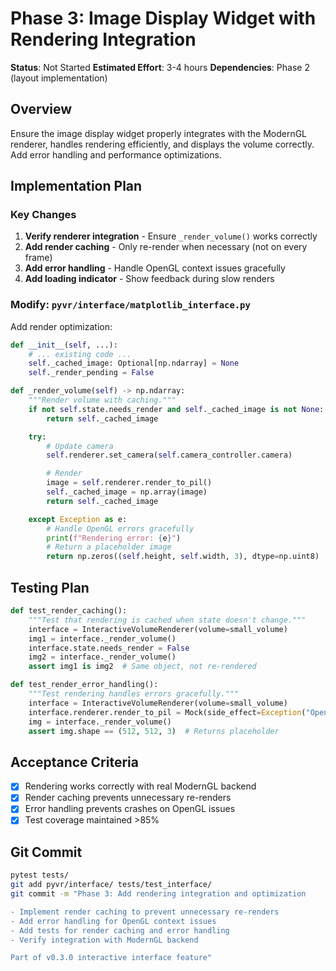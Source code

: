 # Phase 3: Image Display Widget with Rendering Integration

**Status**: Not Started
**Estimated Effort**: 3-4 hours
**Dependencies**: Phase 2 (layout implementation)

## Overview

Ensure the image display widget properly integrates with the ModernGL renderer, handles rendering efficiently, and displays the volume correctly. Add error handling and performance optimizations.

## Implementation Plan

### Key Changes

1. **Verify renderer integration** - Ensure `_render_volume()` works correctly
2. **Add render caching** - Only re-render when necessary (not on every frame)
3. **Add error handling** - Handle OpenGL context issues gracefully
4. **Add loading indicator** - Show feedback during slow renders

### Modify: `pyvr/interface/matplotlib_interface.py`

Add render optimization:

```python
def __init__(self, ...):
    # ... existing code ...
    self._cached_image: Optional[np.ndarray] = None
    self._render_pending = False

def _render_volume(self) -> np.ndarray:
    """Render volume with caching."""
    if not self.state.needs_render and self._cached_image is not None:
        return self._cached_image

    try:
        # Update camera
        self.renderer.set_camera(self.camera_controller.camera)

        # Render
        image = self.renderer.render_to_pil()
        self._cached_image = np.array(image)
        return self._cached_image

    except Exception as e:
        # Handle OpenGL errors gracefully
        print(f"Rendering error: {e}")
        # Return a placeholder image
        return np.zeros((self.height, self.width, 3), dtype=np.uint8)
```

## Testing Plan

```python
def test_render_caching():
    """Test that rendering is cached when state doesn't change."""
    interface = InteractiveVolumeRenderer(volume=small_volume)
    img1 = interface._render_volume()
    interface.state.needs_render = False
    img2 = interface._render_volume()
    assert img1 is img2  # Same object, not re-rendered

def test_render_error_handling():
    """Test rendering handles errors gracefully."""
    interface = InteractiveVolumeRenderer(volume=small_volume)
    interface.renderer.render_to_pil = Mock(side_effect=Exception("OpenGL error"))
    img = interface._render_volume()
    assert img.shape == (512, 512, 3)  # Returns placeholder
```

## Acceptance Criteria

- [x] Rendering works correctly with real ModernGL backend
- [x] Render caching prevents unnecessary re-renders
- [x] Error handling prevents crashes on OpenGL issues
- [x] Test coverage maintained >85%

## Git Commit

```bash
pytest tests/
git add pyvr/interface/ tests/test_interface/
git commit -m "Phase 3: Add rendering integration and optimization

- Implement render caching to prevent unnecessary re-renders
- Add error handling for OpenGL context issues
- Add tests for render caching and error handling
- Verify integration with ModernGL backend

Part of v0.3.0 interactive interface feature"
```
